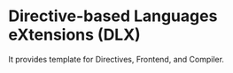 
Directive-based Languages eXtensions (DLX)
==========================================

It provides template for Directives, Frontend, and Compiler.

